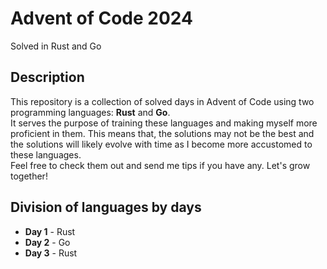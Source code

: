 # Advent of Code 2024
Solved in Rust and Go

## Description
This repository is a collection of solved days in Advent of Code using two programming
languages: **Rust** and **Go**. \
It serves the purpose of training these languages and making myself more proficient
in them. This means that, the solutions may not be the best and the solutions
will likely evolve with time as I become more accustomed to these languages. \
Feel free to check them out and send me tips if you have any. Let's grow together!

## Division of languages by days
- **Day 1** - Rust
- **Day 2** - Go
- **Day 3** - Rust
